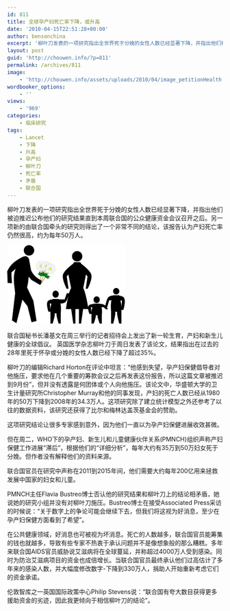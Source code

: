 ```yaml
---
id: 811
title: 全球孕产妇死亡率下降，或升高
date: '2010-04-15T22:51:28+00:00'
author: bensonchina
excerpt: '柳叶刀发表的一项研究指出全世界死于分娩的女性人数已经显著下降，并指出他们被迫推迟公布他们的研究结果直到本周联合国的公众健康资金会议召开之后。另一项新的由联合国牵头的研究则得出了一个非常不同的结论，该报告认为产妇死亡率仍然很高，约为每年50万人。联合国秘书长潘基文在周三举行的记者招待会上发出了新一轮生育，产妇和新生儿健康的全球倡议。 英国医学杂志柳叶刀于周日发表了该论文，结果指出在过去的28年里死于怀孕或分娩的女性人数已经下降了超过35%。'
layout: post
guid: 'http://chouwen.info/?p=811'
permalink: /archives/811
image:
    - 'http://chouwen.info/assets/uploads/2010/04/image_petitionHealth.jpg'
wordbooker_options:
    - ''
views:
    - '969'
categories:
    - 临床研究
tags:
    - Lancet
    - 下降
    - 升高
    - 孕产妇
    - 柳叶刀
    - 死亡率
    - 矛盾
    - 联合国
---
```


柳叶刀发表的一项研究指出全世界死于分娩的女性人数已经显著下降，并指出他们被迫推迟公布他们的研究结果直到本周联合国的公众健康资金会议召开之后。另一项新的由联合国牵头的研究则得出了一个非常不同的结论，该报告认为产妇死亡率仍然很高，约为每年50万人。

![](/assets/uploads/2010/04/下载-1.png)

联合国秘书长潘基文在周三举行的记者招待会上发出了新一轮生育，产妇和新生儿健康的全球倡议。 英国医学杂志柳叶刀于周日发表了该论文，结果指出在过去的28年里死于怀孕或分娩的女性人数已经下降了超过35%。

柳叶刀的编辑Richard Horton在评论中坦言：“他感到失望，孕产妇保健倡导者对他施压，要求他在几个重要的筹款会议之后再发表这份报告，所以这篇文章被推迟到9月份”，但并没有透露是何团体或个人向他施压。该论文中，华盛顿大学的卫生计量研究所Christopher Murray和他的同事发现，产妇的死亡人数已经从1980年的50万下降到2008年的34.3万人。这项研究除了建立统计模型之外还参考了以往的数据资料，该研究还获得了比尔和梅林达盖茨基金会的赞助。

这项研究结论让很多专家感到意外，因为他们一直以为孕产妇保健进展收效甚微。

但在周二，WHO下的孕产妇、新生儿和儿童健康伙伴关系(PMNCH)组织声称产妇保健工作进展“滞后”，根据他们的“详细分析”，每年大约有35万到50万妇女死于分娩。但作者没有解释他们的资料来源。

联合国官员在研究中声称在2011到2015年间，他们需要大约每年200亿用来拯救发展中国家的妇女和儿童。

PMNCH主任Flavia Bustreo博士否认他的研究结果和柳叶刀上的结论相矛盾，她说她的研究小组并没有对柳叶刀施压。Bustreo博士在接受Associated Press采访的时候说：“关于数字上的争论可能会继续下去，但我们将这视为好消息，至少在孕产妇保健方面看到了希望”。

在公共健康领域，好消息也可被视为坏消息。死亡的人数越多，联合国官员能筹集的钱也就越多，导致有些专家不热衷于承认问题并不是像想象般的那么糟糕。多年来联合国AIDS官员威胁说艾滋病将在全球蔓延，并称超过4000万人受到感染。同时为防治艾滋病项目的资金也成倍增长。当联合国官员最终承认他们过高估计了多年来的感染人数，并大幅度修改数字-下降到330万人，捐助人开始重新考虑它们的资金承诺。

伦敦智库之一英国国际政策中心Philip Stevens说：“联合国有夸大数目获得更多援助资金的劣迹，因此我更倾向于相信柳叶刀的结论”。